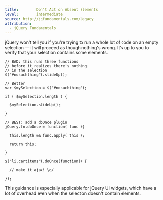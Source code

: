 ```yaml
---
title:        Don't Act on Absent Elements
level:        intermediate
source: http://jqfundamentals.com/legacy
attribution:
  - jQuery Fundamentals
---
```


jQuery won't tell you if you're trying to run a whole lot of code on an empty
selection — it will proceed as though nothing's wrong. It's up to you to verify
that your selection contains some elements.

```
// BAD: this runs three functions
// before it realizes there's nothing
// in the selection
$("#nosuchthing").slideUp();

// Better
var $mySelection = $("#nosuchthing");

if ( $mySelection.length ) {

  $mySelection.slideUp();

}

// BEST: add a doOnce plugin
jQuery.fn.doOnce = function( func ){

  this.length && func.apply( this );

  return this;

}

$("li.cartitems").doOnce(function() { 

  // make it ajax! \o/ 

});
```

This guidance is especially applicable for jQuery UI widgets, which have a lot
of overhead even when the selection doesn't contain elements.
